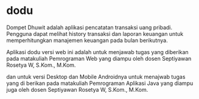 # dodu
Dompet Dhuwit adalah aplikasi pencatatan transaksi uang pribadi.
Pengguna dapat melihat history transaksi dan laporan keuangan untuk memperhitungkan manajemen keuangan pada bulan berikutnya. 

Aplikasi dodu versi web ini adalah untuk menjawab tugas yang diberikan pada matakuliah Pemrograman Web yang diampu oleh dosen Septiyawan Rosetya W, S.Kom., M.Kom.

dan untuk versi Desktop dan Mobile Androidnya untuk menajwab tugas yang di berikan pada matakuliah Pemrograman Aplikasi Java yang diampu juga oleh dosen Septiyawan Rosetya W, S.Kom., M.Kom.
